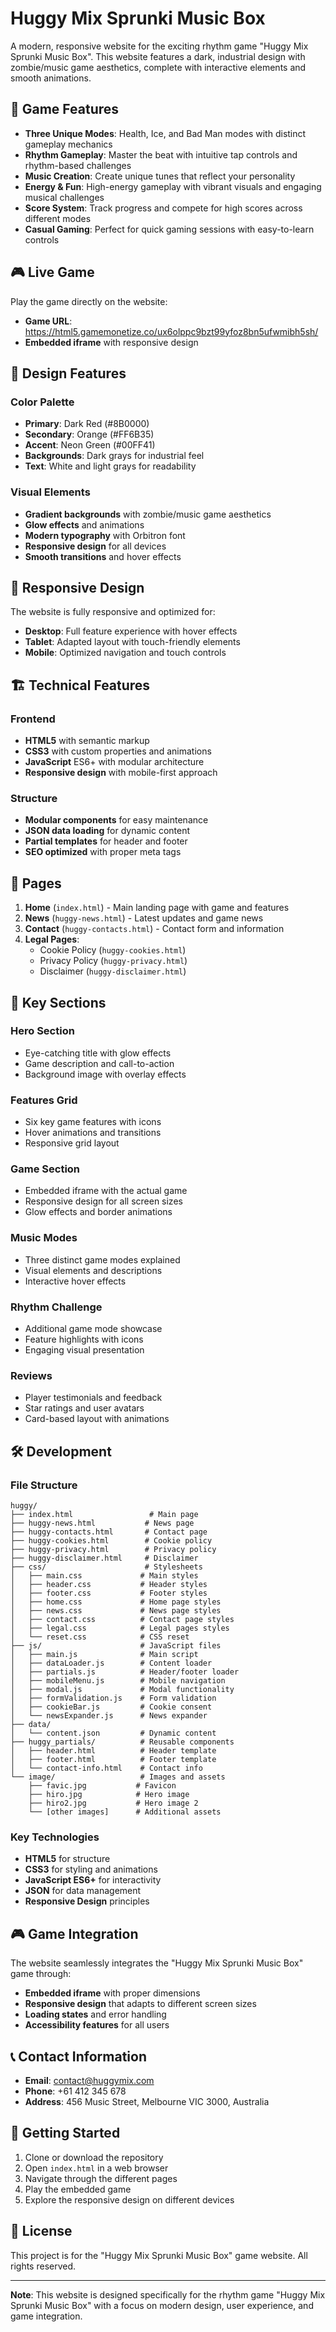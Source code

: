 # Huggy Mix Sprunki Music Box

A modern, responsive website for the exciting rhythm game "Huggy Mix Sprunki Music Box". This website features a dark, industrial design with zombie/music game aesthetics, complete with interactive elements and smooth animations.

## 🎵 Game Features

- **Three Unique Modes**: Health, Ice, and Bad Man modes with distinct gameplay mechanics
- **Rhythm Gameplay**: Master the beat with intuitive tap controls and rhythm-based challenges
- **Music Creation**: Create unique tunes that reflect your personality
- **Energy & Fun**: High-energy gameplay with vibrant visuals and engaging musical challenges
- **Score System**: Track progress and compete for high scores across different modes
- **Casual Gaming**: Perfect for quick gaming sessions with easy-to-learn controls

## 🎮 Live Game

Play the game directly on the website:

- **Game URL**: https://html5.gamemonetize.co/ux6olppc9bzt99yfoz8bn5ufwmibh5sh/
- **Embedded iframe** with responsive design

## 🎨 Design Features

### Color Palette

- **Primary**: Dark Red (#8B0000)
- **Secondary**: Orange (#FF6B35)
- **Accent**: Neon Green (#00FF41)
- **Backgrounds**: Dark grays for industrial feel
- **Text**: White and light grays for readability

### Visual Elements

- **Gradient backgrounds** with zombie/music game aesthetics
- **Glow effects** and animations
- **Modern typography** with Orbitron font
- **Responsive design** for all devices
- **Smooth transitions** and hover effects

## 📱 Responsive Design

The website is fully responsive and optimized for:

- **Desktop**: Full feature experience with hover effects
- **Tablet**: Adapted layout with touch-friendly elements
- **Mobile**: Optimized navigation and touch controls

## 🏗️ Technical Features

### Frontend

- **HTML5** with semantic markup
- **CSS3** with custom properties and animations
- **JavaScript** ES6+ with modular architecture
- **Responsive design** with mobile-first approach

### Structure

- **Modular components** for easy maintenance
- **JSON data loading** for dynamic content
- **Partial templates** for header and footer
- **SEO optimized** with proper meta tags

## 📄 Pages

1. **Home** (`index.html`) - Main landing page with game and features
2. **News** (`huggy-news.html`) - Latest updates and game news
3. **Contact** (`huggy-contacts.html`) - Contact form and information
4. **Legal Pages**:
   - Cookie Policy (`huggy-cookies.html`)
   - Privacy Policy (`huggy-privacy.html`)
   - Disclaimer (`huggy-disclaimer.html`)

## 🎯 Key Sections

### Hero Section

- Eye-catching title with glow effects
- Game description and call-to-action
- Background image with overlay effects

### Features Grid

- Six key game features with icons
- Hover animations and transitions
- Responsive grid layout

### Game Section

- Embedded iframe with the actual game
- Responsive design for all screen sizes
- Glow effects and border animations

### Music Modes

- Three distinct game modes explained
- Visual elements and descriptions
- Interactive hover effects

### Rhythm Challenge

- Additional game mode showcase
- Feature highlights with icons
- Engaging visual presentation

### Reviews

- Player testimonials and feedback
- Star ratings and user avatars
- Card-based layout with animations

## 🛠️ Development

### File Structure

```
huggy/
├── index.html                 # Main page
├── huggy-news.html           # News page
├── huggy-contacts.html       # Contact page
├── huggy-cookies.html        # Cookie policy
├── huggy-privacy.html        # Privacy policy
├── huggy-disclaimer.html     # Disclaimer
├── css/                      # Stylesheets
│   ├── main.css             # Main styles
│   ├── header.css           # Header styles
│   ├── footer.css           # Footer styles
│   ├── home.css             # Home page styles
│   ├── news.css             # News page styles
│   ├── contact.css          # Contact page styles
│   ├── legal.css            # Legal pages styles
│   └── reset.css            # CSS reset
├── js/                      # JavaScript files
│   ├── main.js              # Main script
│   ├── dataLoader.js        # Content loader
│   ├── partials.js          # Header/footer loader
│   ├── mobileMenu.js        # Mobile navigation
│   ├── modal.js             # Modal functionality
│   ├── formValidation.js    # Form validation
│   ├── cookieBar.js         # Cookie consent
│   └── newsExpander.js      # News expander
├── data/
│   └── content.json         # Dynamic content
├── huggy_partials/          # Reusable components
│   ├── header.html          # Header template
│   ├── footer.html          # Footer template
│   └── contact-info.html    # Contact info
└── image/                   # Images and assets
    ├── favic.jpg           # Favicon
    ├── hiro.jpg            # Hero image
    ├── hiro2.jpg           # Hero image 2
    └── [other images]      # Additional assets
```

### Key Technologies

- **HTML5** for structure
- **CSS3** for styling and animations
- **JavaScript ES6+** for interactivity
- **JSON** for data management
- **Responsive Design** principles

## 🎮 Game Integration

The website seamlessly integrates the "Huggy Mix Sprunki Music Box" game through:

- **Embedded iframe** with proper dimensions
- **Responsive design** that adapts to different screen sizes
- **Loading states** and error handling
- **Accessibility features** for all users

## 📞 Contact Information

- **Email**: contact@huggymix.com
- **Phone**: +61 412 345 678
- **Address**: 456 Music Street, Melbourne VIC 3000, Australia

## 🚀 Getting Started

1. Clone or download the repository
2. Open `index.html` in a web browser
3. Navigate through the different pages
4. Play the embedded game
5. Explore the responsive design on different devices

## 📄 License

This project is for the "Huggy Mix Sprunki Music Box" game website. All rights reserved.

---

**Note**: This website is designed specifically for the rhythm game "Huggy Mix Sprunki Music Box" with a focus on modern design, user experience, and game integration.
